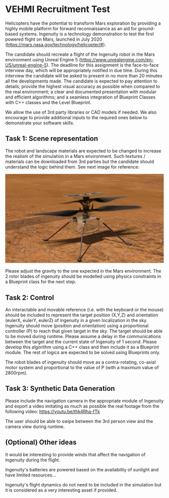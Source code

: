 # VEHMI Recruitment Test 

Helicopters have the potential to transform Mars exploration by providing a highly mobile platform for forward reconnaissance as an aid for ground-based systems. Ingenuity is a technology demonstration to test the first powered flight on Mars, launched in July 2020 (https://mars.nasa.gov/technology/helicopter/#). 

The candidate should recreate a flight of the Ingenuity robot in the Mars environment using Unreal Engine 5 (https://www.unrealengine.com/en-US/unreal-engine-5). The deadline for this assignment is the face-to-face interview day, which will be appropriately notified in due time. During this interview the candidate will be asked to present in no more than 20 minutes all the developments made. The candidate is expected to pay attention to details; provide the highest visual accuracy as possible when compared to the real environment; a clear and documented presentation with modular and efficient algorithms; and a seamless integration of Blueprint Classes with C++ classes and the Level Blueprint. 

We allow the use of 3rd party libraries or CAD models if needed. We also encourage to provide additional inputs to the required ones below to demonstrate your software skills.

Task 1: Scene representation 
------------------------
The robot and landscape materials are expected to be changed to increase the realism of the simulation in a Mars environment. Such textures / materials can be downloaded from 3rd parties but the candidate should understand the logic behind them. See next image for reference:

![ingenuity](./ingenuity.jpeg)

Please adjust the gravity to the one expected in the Mars environment. The 2 rotor blades of ingenuity should be modelled using physics constraints in a Blueprint class for the next step.

Task 2: Control
------------------------
An interactable and movable reference (i.e. with the keyboard or the mouse) should be included to represent the target position (X,Y,Z) and orientation (eulerX, eulerY, eulerZ) of ingenuity in a given localization in the sky. Ingenuity should move (position and orientation) using a proportional controller (P) to reach that given target in the sky. The target should be able to be moved during runtime. Please assume a delay in the communications between the target and the current state of Ingenuity of 1 second. Please develop this algorithm using a C++ class and then include it as a Blueprint module. The rest of logics are expected to be solved using Blueprints only.

The robot blades of ingenuity should move as a contra-rotating, co-axial motor system and proportional to the value of P (with a maximum value of 2800rpm).

Task 3: Synthetic Data Generation
------------------------
Please include the navigation camera in the appropriate module of Ingenuity and export a video imitating as much as possible the real footage from the following video: https://youtu.be/thk4Rha-fTk

The user should be able to swipe between the 3rd person view and the camera view during runtime.

(Optional) Other ideas
------------------------

It would be interesting to provide winds that affect the navigation of Ingenuity during the flight.

Ingenuity's batteries are powered based on the availability of sunlight and have limited resources...

Ingenuity's flight dynamics do not need to be included in the simulation but it is considered as a very interesting asset if provided.
